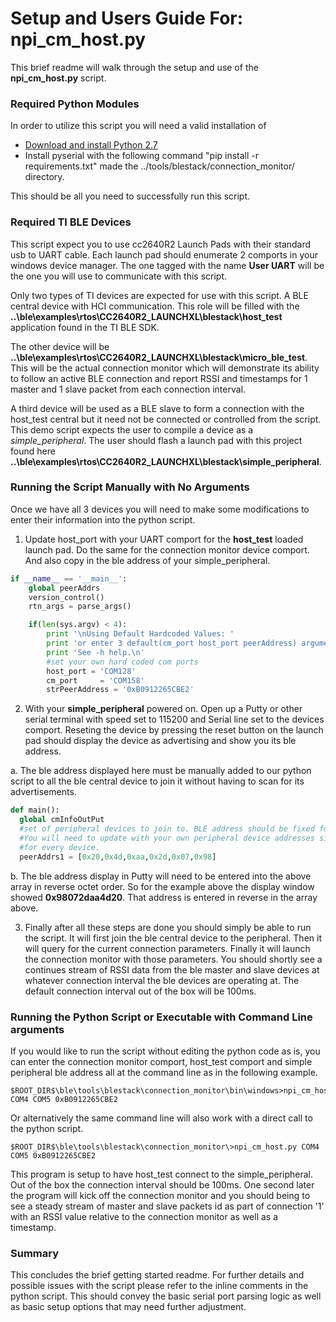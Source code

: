 # Setup and Users Guide For: npi_cm_host.py

This brief readme will walk through the setup and use of the **npi_cm_host.py**
script.

### Required Python Modules

In order to utilize this script you will need a valid installation of
* [Download and install Python 2.7](https://www.python.org/download/releases/2.7/)
* Install pyserial with the following command "pip install -r requirements.txt" made the ../tools/blestack/connection_monitor/ directory.

This should be all you need to successfully run this script.

### Required TI BLE Devices

This script expect you to use cc2640R2 Launch Pads with their standard usb to
UART cable. Each launch pad should enumerate 2 comports in your windows device manager.
The one tagged with the name **User UART** will be the one you will use to communicate
with this script.

Only two types of TI devices are expected for use with this script. A BLE central
device with HCI communication. This role will be filled with the **..\ble\examples\rtos\CC2640R2_LAUNCHXL\blestack\host_test**
application found in the TI BLE SDK.

 The other device will be **..\ble\examples\rtos\CC2640R2_LAUNCHXL\blestack\micro_ble_test**. This will be the actual connection monitor which will demonstrate its ability to follow an active BLE connection and report RSSI and timestamps for 1 master and 1 slave packet from each connection interval.

 A third device will be used as a BLE slave to form a connection with the host_test central but it need not be connected or controlled from the script. This demo script expects the user to compile a device as a *simple_peripheral*. The user should flash a launch pad with this project found here **..\ble\examples\rtos\CC2640R2_LAUNCHXL\blestack\simple_peripheral**.

 ### Running the Script Manually with No Arguments

 Once we have all 3 devices you will need to make some modifications to enter their information into the python script.

 1. Update host_port with your UART comport for the **host_test** loaded launch pad. Do the same for the connection monitor device comport. And also copy in the ble address of your simple_peripheral.

 ```python
 if __name__ == '__main__':
     global peerAddrs
     version_control()
     rtn_args = parse_args()

     if(len(sys.argv) < 4):
         print '\nUsing Default Hardcoded Values: '
         print 'or enter 3 default(cm_port host_port peerAddress) arguments.'
         print 'See -h help.\n'
         #set your own hard coded com ports
         host_port = 'COM128'
         cm_port     = 'COM158'
         strPeerAddress = '0xB0912265CBE2'
 ```
 2. With your **simple_peripheral** powered on. Open up a Putty or other serial terminal with speed set to 115200 and Serial line set to the devices comport. Reseting the device by pressing the reset button on the launch pad should display the device as advertising and show you its ble address.

 a. The ble address displayed here must be manually added to our python script to all the ble central device to join it without having to scan for its advertisements.

 ```python
 def main():
   global cmInfoOutPut
   #set of peripheral devices to join to. BLE address should be fixed for a given launchpad
   #You will need to update with your own peripheral device addresses since it is unique
   #for every device.
   peerAddrs1 = [0x20,0x4d,0xaa,0x2d,0x07,0x98]
 ```
b. The ble address display in Putty will need to be entered into the above array in reverse octet order. So for the example above the display window showed **0x98072daa4d20**. That address is entered in reverse in the array above.

3. Finally after all these steps are done you should simply be able to run the script. It will first join the ble central device to the peripheral. Then it will query for the current connection parameters. Finally it will launch the connection monitor with those parameters. You should shortly see a continues stream of RSSI data from the ble master and slave devices at whatever connection interval the ble devices are operating at. The default connection interval out of the box will be 100ms.

### Running the Python Script or Executable with Command Line arguments

If you would like to run the script without editing the python code as is, you can enter the connection monitor comport, host_test comport and simple peripheral ble address all at the command line as in the following example.
```command
$ROOT_DIR$\ble\tools\blestack\connection_monitor\bin\windows>npi_cm_host.exe COM4 COM5 0xB0912265CBE2
```

Or alternatively the same command line will also work with a direct call to the python script.
```command
$ROOT_DIR$\ble\tools\blestack\connection_monitor\>npi_cm_host.py COM4 COM5 0xB0912265CBE2
```
This program is setup to have host_test connect to the simple_peripheral. Out of the box the connection interval should be 100ms. One second later the program will kick off the connection monitor and you should being to see a steady stream of master and slave packets id as part of connection '1' with an RSSI value relative to the connection monitor as well as a timestamp.

### Summary

This concludes the brief getting started readme. For further details and possible issues with the script please refer to the inline comments in the python script. This should convey the basic serial port parsing logic as well as basic setup options that may need further adjustment.
